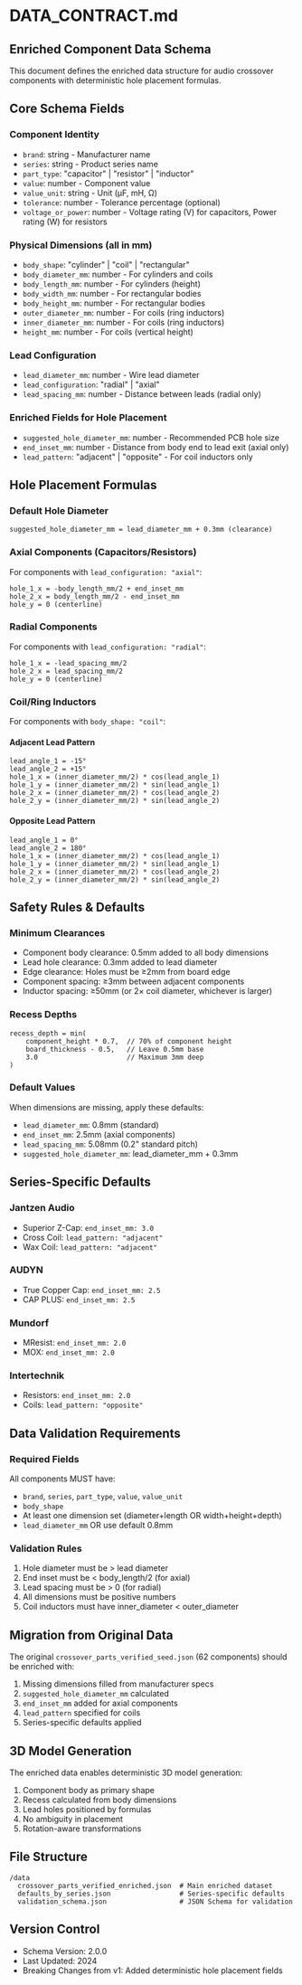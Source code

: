 # DATA_CONTRACT.md

## Enriched Component Data Schema

This document defines the enriched data structure for audio crossover components with deterministic hole placement formulas.

## Core Schema Fields

### Component Identity
- `brand`: string - Manufacturer name
- `series`: string - Product series name  
- `part_type`: "capacitor" | "resistor" | "inductor"
- `value`: number - Component value
- `value_unit`: string - Unit (µF, mH, Ω)
- `tolerance`: number - Tolerance percentage (optional)
- `voltage_or_power`: number - Voltage rating (V) for capacitors, Power rating (W) for resistors

### Physical Dimensions (all in mm)
- `body_shape`: "cylinder" | "coil" | "rectangular"
- `body_diameter_mm`: number - For cylinders and coils
- `body_length_mm`: number - For cylinders (height)
- `body_width_mm`: number - For rectangular bodies
- `body_height_mm`: number - For rectangular bodies
- `outer_diameter_mm`: number - For coils (ring inductors)
- `inner_diameter_mm`: number - For coils (ring inductors)
- `height_mm`: number - For coils (vertical height)

### Lead Configuration
- `lead_diameter_mm`: number - Wire lead diameter
- `lead_configuration`: "radial" | "axial"
- `lead_spacing_mm`: number - Distance between leads (radial only)

### Enriched Fields for Hole Placement
- `suggested_hole_diameter_mm`: number - Recommended PCB hole size
- `end_inset_mm`: number - Distance from body end to lead exit (axial only)
- `lead_pattern`: "adjacent" | "opposite" - For coil inductors only

## Hole Placement Formulas

### Default Hole Diameter
```
suggested_hole_diameter_mm = lead_diameter_mm + 0.3mm (clearance)
```

### Axial Components (Capacitors/Resistors)
For components with `lead_configuration: "axial"`:
```
hole_1_x = -body_length_mm/2 + end_inset_mm
hole_2_x = body_length_mm/2 - end_inset_mm
hole_y = 0 (centerline)
```

### Radial Components  
For components with `lead_configuration: "radial"`:
```
hole_1_x = -lead_spacing_mm/2
hole_2_x = lead_spacing_mm/2
hole_y = 0 (centerline)
```

### Coil/Ring Inductors
For components with `body_shape: "coil"`:

#### Adjacent Lead Pattern
```
lead_angle_1 = -15°
lead_angle_2 = +15°
hole_1_x = (inner_diameter_mm/2) * cos(lead_angle_1)
hole_1_y = (inner_diameter_mm/2) * sin(lead_angle_1)
hole_2_x = (inner_diameter_mm/2) * cos(lead_angle_2)
hole_2_y = (inner_diameter_mm/2) * sin(lead_angle_2)
```

#### Opposite Lead Pattern
```
lead_angle_1 = 0°
lead_angle_2 = 180°
hole_1_x = (inner_diameter_mm/2) * cos(lead_angle_1)
hole_1_y = (inner_diameter_mm/2) * sin(lead_angle_1)
hole_2_x = (inner_diameter_mm/2) * cos(lead_angle_2)
hole_2_y = (inner_diameter_mm/2) * sin(lead_angle_2)
```

## Safety Rules & Defaults

### Minimum Clearances
- Component body clearance: 0.5mm added to all body dimensions
- Lead hole clearance: 0.3mm added to lead diameter
- Edge clearance: Holes must be ≥2mm from board edge
- Component spacing: ≥3mm between adjacent components
- Inductor spacing: ≥50mm (or 2× coil diameter, whichever is larger)

### Recess Depths
```
recess_depth = min(
    component_height * 0.7,  // 70% of component height
    board_thickness - 0.5,   // Leave 0.5mm base
    3.0                      // Maximum 3mm deep
)
```

### Default Values
When dimensions are missing, apply these defaults:
- `lead_diameter_mm`: 0.8mm (standard)
- `end_inset_mm`: 2.5mm (axial components)
- `lead_spacing_mm`: 5.08mm (0.2" standard pitch)
- `suggested_hole_diameter_mm`: lead_diameter_mm + 0.3mm

## Series-Specific Defaults

### Jantzen Audio
- Superior Z-Cap: `end_inset_mm: 3.0`
- Cross Coil: `lead_pattern: "adjacent"`
- Wax Coil: `lead_pattern: "adjacent"`

### AUDYN
- True Copper Cap: `end_inset_mm: 2.5`
- CAP PLUS: `end_inset_mm: 2.5`

### Mundorf
- MResist: `end_inset_mm: 2.0`
- MOX: `end_inset_mm: 2.0`

### Intertechnik
- Resistors: `end_inset_mm: 2.0`
- Coils: `lead_pattern: "opposite"`

## Data Validation Requirements

### Required Fields
All components MUST have:
- `brand`, `series`, `part_type`, `value`, `value_unit`
- `body_shape`
- At least one dimension set (diameter+length OR width+height+depth)
- `lead_diameter_mm` OR use default 0.8mm

### Validation Rules
1. Hole diameter must be > lead diameter
2. End inset must be < body_length/2 (for axial)
3. Lead spacing must be > 0 (for radial)
4. All dimensions must be positive numbers
5. Coil inductors must have inner_diameter < outer_diameter

## Migration from Original Data

The original `crossover_parts_verified_seed.json` (62 components) should be enriched with:
1. Missing dimensions filled from manufacturer specs
2. `suggested_hole_diameter_mm` calculated
3. `end_inset_mm` added for axial components
4. `lead_pattern` specified for coils
5. Series-specific defaults applied

## 3D Model Generation

The enriched data enables deterministic 3D model generation:
1. Component body as primary shape
2. Recess calculated from body dimensions
3. Lead holes positioned by formulas
4. No ambiguity in placement
5. Rotation-aware transformations

## File Structure

```
/data
  crossover_parts_verified_enriched.json  # Main enriched dataset
  defaults_by_series.json                 # Series-specific defaults
  validation_schema.json                  # JSON Schema for validation
```

## Version Control

- Schema Version: 2.0.0
- Last Updated: 2024
- Breaking Changes from v1: Added deterministic hole placement fields